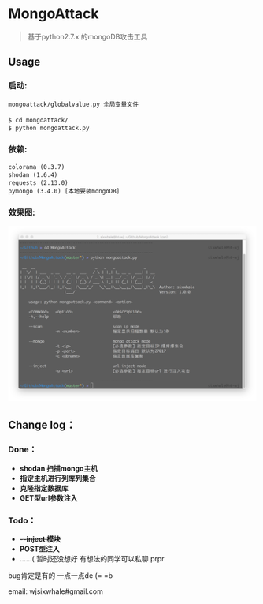 # MongoAttack
> 基于python2.7.x 的mongoDB攻击工具

## Usage
### 启动:
```
mongoattack/globalvalue.py 全局变量文件

$ cd mongoattack/
$ python mongoattack.py
```
### 依赖:
```
colorama (0.3.7)
shodan (1.6.4) 
requests (2.13.0) 
pymongo (3.4.0) [本地要装mongoDB]
``` 
### 效果图:
![](imgs/cover.png)

## Change log：
### Done：
* **shodan 扫描mongo主机**
* **指定主机进行列库列集合**
* **克隆指定数据库**
* **GET型url参数注入**

### Todo：
* **~~--inject 模块~~**
* **POST型注入**
* ......( 暂时还没想好 有想法的同学可以私聊 prpr


bug肯定是有的 一点一点de (= =b

email: wjsixwhale#gmail.com



